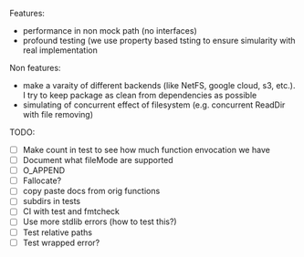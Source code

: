 Features:
- performance in non mock path (no interfaces)
- profound testing (we use property based tsting to ensure simularity with real implementation

Non features:
- make a varaity of different backends (like NetFS, google cloud, s3, etc.). I try to keep package as clean from dependencies as possible
- simulating of concurrent effect of filesystem (e.g. concurrent ReadDir with file removing)

TODO:
- [ ] Make count in test to see how much function envocation we have
- [ ] Document what fileMode are supported
- [ ] O_APPEND
- [ ] Fallocate?
- [ ] copy paste docs from orig functions
- [ ] subdirs in tests
- [ ] CI with test and fmtcheck
- [ ] Use more stdlib errors (how to test this?)
- [ ] Test relative paths
- [ ] Test wrapped error?
